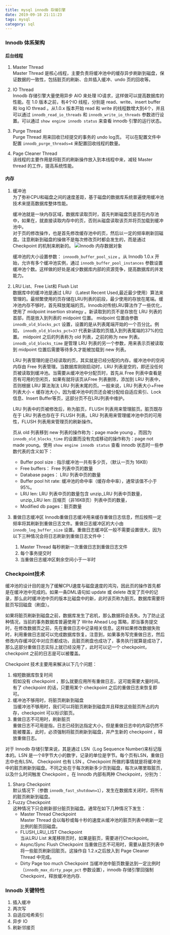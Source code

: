 ```yaml
---
title: mysql innodb 存储引擎
date: 2019-09-18 21:11:23
tags: mysql
category: sql
---
```



### Innodb 体系架构

#### 后台线程
1. Master Thread  
Master Thread 是核心线程，主要负责将缓冲池中的缓存异步刷新到磁盘，保证数据的一致性，包括脏页的刷新、合并插入缓冲、undo 页的回收等。

2. IO Thread  
Innodb 存储引擎大量使用异步 AIO 来处理 IO请求，这样做可以提高数据库的性能。在 1.0 版本之前，有4个IO 线程，分别是 read、write、insert buffer 和 log IO thread 。从1.0.x 版本开始 read 和 write 的线程数增大到4个，并且可以通过 `innodb_read_io_threads` 和 `innodb_write_io_threads` 参数进行设置。可以通过 `show engine innodb status` 来查看 innodb 引擎的运行状态。

3. Purge Thread  
Purge Thread 用来回收已经提交的事务的 undo log页。 可以在配置文件中配置 `innodb_purge_threads=4` 来配置回收线程的数量。

4. Page Cleaner Thread  
该线程的主要作用是将脏页的刷新操作放入到本线程中来，减轻 Master thread 的工作，提高系统性能。

#### 内存
1. 缓冲池  
    为了弥补CPU和磁盘之间的速度差距，基于磁盘的数据库系统普遍使用缓冲池技术来提高数据库整体性能。

    缓冲池就是一块内存区域，数据库读取页时，首先判断磁盘页是否在内存池中，如果在，就直接读取内存中的页，否则从磁盘读取该页并将页加载到缓冲池中。  
    对于页的修改操作，也是首先修改缓存池中的页，然后以一定的频率刷新回磁盘。注意刷新到磁盘的操做不是每次修改页时都会发生的，而是通过 Checkpoint 的机制来刷新的。
    ![Innodb 内存数据对象](/pics/innodb-memory-pool.jpg)

    缓冲池的大小设置参数： `innoodb_buffer_pool_size` 。从 Innodb 1.0.x 开始，允许有多个缓冲池实例，通过 `innodb_buffer_pool_instances` 参数设置缓冲池个数。这样做的好处是减少数据库内部的资源竞争，提高数据库的并发能力。

2. LRU List、Free List和 Flush List  
    数据库中的缓冲池是通过 LRU （Latest Recent Used,最近最少使用）算法来管理的。最频繁使用的页存储在LRU列表的前段，最少使用的存放在尾端。缓冲池内存不够时，首先释放尾端的页。Innodb对传统LRU算法作了一些优化，使用了 midpoint insertion strategy 。新读取到的页不是存放在 LRU 列表的首部，而是放入到列表的 midpoint 位置。 midpoint 位置由参数 `innodb_old_blocks_pct` 设置，设置的是从列表尾端开始的一个百分比。例如， `innodb_old_blocks_pct=37` 代表新读取的页插入到列表尾端的37%的位置。 midpoint 之后的列表称为 old 列表，之前的称为 new 列表。`innodb_old_blocks_time` 是管理 LRU 列表的另一个参数，用来表示页被读取到 midpoint 位置后需要等待多久才能被加载到 new 列表。

    LRU 列表管理的是已经读取的页，其实就是已经分配的内存。缓冲池中的空闲内存由 Free 列表管理。当数据库刚刚启动时，LRU 列表是空的，即还没任何页被读取到缓冲池。当需要从缓冲池中分配页时，首先从 Free 列表中查看是否有可用的空闲页，如果有就将该页从Free 列表删除，添加到 LRU 列表中，否则根据 LRU 算法淘汰 LRU 列表末尾的页。一般来说，LRU 列表大小+Free 列表大小 &lt; 缓存池大小，因为缓冲池中的页还会被分配给自适应索引、Lock信息、Insert Buffer等页，这部分页不在LRU列表中维护。

    LRU 列表中的页被修改后，称为脏页，FLUSH 列表用来管理脏页。脏页既存在于 LRU 列表也存在于 FLUSH 列表。LRU 列表用来管理缓冲池中页的可用性，FLUSH 列表用来管理页的刷新操作。

    页从 old 列表移到 new 列表的操作称为：page made young 。而因为 `innodb_old_blocks_time` 的设置而没有完成移动的操作称为：page not made young。使用 `show engine innodb status` 查看 innodb 状态时一些参数代表的含义如下：

    + Buffer pool size : 指示缓冲池一共有多少页，（默认一页为 16KB）
    + Free buffers： Free 列表中页的数量
    + Database pages： LRU 列表中页的数量
    + Buffer pool hit rate: 缓冲池的命中率（缓存命中率），通常该值不小于95%。
    + LRU len: LRU 列表中页的数量包含 unzip_LRU 列表中页数量，unzip_LRU len: 压缩页（非16KB页）列表中页的数量，
    + Modified db pages：脏页数量

3. 重做日志缓冲区
    Innodb重做日志缓冲用来缓存重做日志信息，然后按照一定频率将其刷新到重做日志文件。重做日志缓冲区的大小由 `innodb_log_buffer_size` 设置。重做日志缓冲区一般不需要设置很大，因为以下三种情况会将日志刷新到重做日志文件中：
    1. Master Thread 每秒刷新一次重做日志到重做日志文件
    2. 每个事务提交时
    3. 当重做日志缓冲区剩余空间小于一半时

### Checkpoint技术
缓冲池的设计目的是为了缓解CPU速度与磁盘速度的鸿沟，因此页的操作首先都是在缓冲池中完成的。如果一条DML语句如 update 或 delete 改变了页中的记录，那么此时缓冲池中页的版本比磁盘中的新，此时该页称为脏页。数据库需要将脏页写回磁盘（刷盘）。

如果将脏页刷新到磁盘之前，数据库发生了宕机，那么数据将会丢失。为了防止这种情况，当前的事务数据库普遍使用了 Write Ahead Log 策略，即当事务提交时，在修改数据页之前，先在重做日志中记录相关信息。这样如果修改数据失败时，利用重做日志就可以完成数据库恢复。注意到，如果事务写完重做日志，然后修改内存缓冲区中对应页都成功，且脏页刷盘也成功了，事务执行就算是成功了，那么这部分重做日志实际上就已经没用了，此时可以记一个 checkpoint，checkpoint 之前的日志是可以被覆盖。

Checkpoint 技术主要用来解决以下几个问题：
1. 缩短数据库恢复时间  
假如没有 checkpoint ，那么就要应用所有重做日志，这可能需要大量时间。有了 checkpoint 的话，只要用某个 checkpoint 之后的重做日志来恢复即可。
2. 缓冲池不够用时，将脏页刷新到磁盘  
当缓冲池不够用时，我们可以将脏页刷新到磁盘并且释放这些脏页所占的内存，checkpoint 可以标识脏页。
3. 重做日志不可用时，刷新脏页  
重做日志不可用是指，日志已经到达指定大小，但是重做日志中的内容仍然不能被覆盖，此时，必须强制将脏页刷新到磁盘，并产生新的 checkpoint ，释放重做日志。

对于 Innodb 存储引擎来说，其是通过 LSN（Log Sequence Number)来标记版本的。LSN 是一个8字节大小的数字，记录的单位是字节。每个页有LSN，重做日志中也有LSN， Checkpoint 也有 LSN 。Checkpoint 所做的事情就是将缓冲池中的脏页刷新到磁盘。不同之处在于每次刷新多少页到磁盘，每次从哪里取脏页，以及什么时间触发 Checkpoint 。在 Innodb 内部有两种 Checkpoint，分别为：
1. Sharp Checkpoint  
默认情况下（参数 `innodb_fast_shutdown=1`），发生在数据库关闭时，将所有的脏页刷新到磁盘。
2. Fuzzy Checkpoint  
这种情况下只会刷新部分脏页到磁盘。通常在如下几种情况下发生：
    + Master Thread Checkpoint  
        Master Thread 会以每秒或每十秒的速度从缓冲池的脏页列表中刷新一定比例的脏页回磁盘。
    + FLUSH_LRU_LIST Checkpoint  
        当从LRU List 末尾移除页时，如果是脏页，需要进行Checkpoint。
    + Async/Sync Flush Checkpoint
        当重做日志不可用时，需要从脏页列表中将一些脏页刷新回脏页。这操作自 1.2.x之后放入到 Page Cleaner Thread 中完成。
    + Dirty Page too much Checkpoint
        当缓冲池中脏页数量达到一定比例时（`innodb_max_dirty_page_pct` 参数设置），innodb 存储引擎回强制 Checkpoint，释放缓冲池内存. 

### Innodb 关键特性
1. 插入缓冲
2. 两次写
3. 自适应哈希索引
4. 异步 IO
5. 刷新邻接页